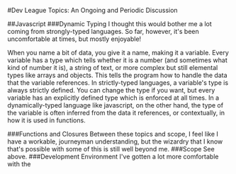 #Dev League Topics: An Ongoing and Periodic Discussion

##Javascript
###Dynamic Typing
I thought this would bother me a lot coming from strongly-typed languages. So far, however, it's been uncomfortable at times, but mostly enjoyable!

When you name a bit of data, you give it a name, making it a variable. Every variable has a type which tells whether it is a number (and sometimes what kind of number it is), a string of text, or more complex but still elemental types like arrays and objects. This tells the program how to handle the data that the variable references. In strictly-typed languages, a variable's type is always strictly defined. You can change the type if you want, but every variable has an explicitly defined type which is enforced at all times. In a dynamically-typed language like javascript, on the other hand, the type of the variable is often inferred from the data it references, or contextually, in how it is used in functions.

###Functions and Closures
Between these topics and scope, I feel like I have a workable, journeyman understanding, but the wizardry that I know that's possible with some of this is still well beyond me.
###Scope
See above.
###Development Environment
I've gotten a lot more comfortable with the